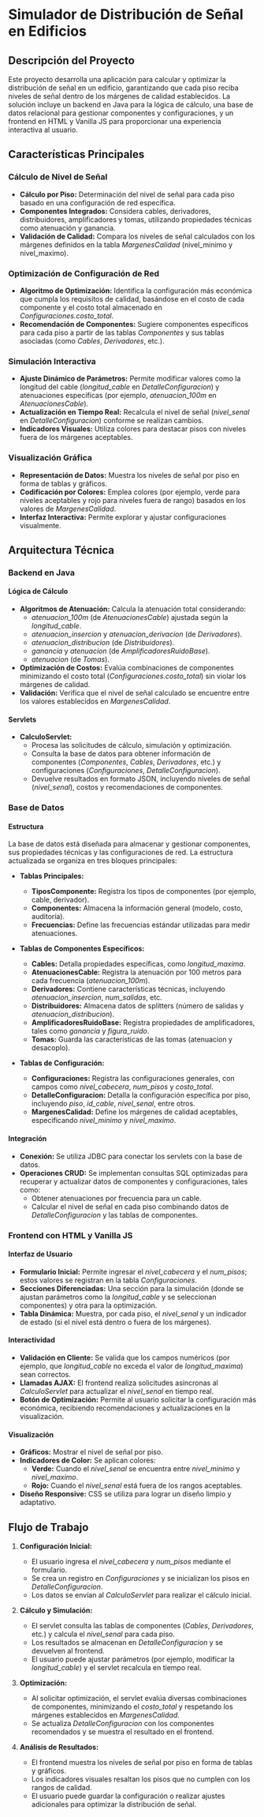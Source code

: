 # Simulador de Distribución de Señal en Edificios

## Descripción del Proyecto

Este proyecto desarrolla una aplicación para calcular y optimizar la distribución de señal en un edificio, garantizando que cada piso reciba niveles de señal dentro de los márgenes de calidad establecidos. La solución incluye un backend en Java para la lógica de cálculo, una base de datos relacional para gestionar componentes y configuraciones, y un frontend en HTML y Vanilla JS para proporcionar una experiencia interactiva al usuario.

## Características Principales

### Cálculo de Nivel de Señal

- **Cálculo por Piso:** Determinación del nivel de señal para cada piso basado en una configuración de red específica.
- **Componentes Integrados:** Considera cables, derivadores, distribuidores, amplificadores y tomas, utilizando propiedades técnicas como atenuación y ganancia.
- **Validación de Calidad:** Compara los niveles de señal calculados con los márgenes definidos en la tabla _MargenesCalidad_ (nivel_minimo y nivel_maximo).

### Optimización de Configuración de Red

- **Algoritmo de Optimización:** Identifica la configuración más económica que cumpla los requisitos de calidad, basándose en el costo de cada componente y el costo total almacenado en _Configuraciones.costo_total_.
- **Recomendación de Componentes:** Sugiere componentes específicos para cada piso a partir de las tablas _Componentes_ y sus tablas asociadas (como _Cables_, _Derivadores_, etc.).

### Simulación Interactiva

- **Ajuste Dinámico de Parámetros:** Permite modificar valores como la longitud del cable (_longitud_cable_ en _DetalleConfiguracion_) y atenuaciones específicas (por ejemplo, _atenuacion_100m_ en _AtenuacionesCable_).
- **Actualización en Tiempo Real:** Recalcula el nivel de señal (_nivel_senal_ en _DetalleConfiguracion_) conforme se realizan cambios.
- **Indicadores Visuales:** Utiliza colores para destacar pisos con niveles fuera de los márgenes aceptables.

### Visualización Gráfica

- **Representación de Datos:** Muestra los niveles de señal por piso en forma de tablas y gráficos.
- **Codificación por Colores:** Emplea colores (por ejemplo, verde para niveles aceptables y rojo para niveles fuera de rango) basados en los valores de _MargenesCalidad_.
- **Interfaz Interactiva:** Permite explorar y ajustar configuraciones visualmente.

## Arquitectura Técnica

### Backend en Java

#### Lógica de Cálculo

- **Algoritmos de Atenuación:** Calcula la atenuación total considerando:
  - _atenuacion_100m_ (de _AtenuacionesCable_) ajustada según la _longitud_cable_.
  - _atenuacion_insercion_ y _atenuacion_derivacion_ (de _Derivadores_).
  - _atenuacion_distribucion_ (de _Distribuidores_).
  - _ganancia_ y _atenuacion_ (de _AmplificadoresRuidoBase_).
  - _atenuacion_ (de _Tomas_).
- **Optimización de Costos:** Evalúa combinaciones de componentes minimizando el costo total (_Configuraciones.costo_total_) sin violar los márgenes de calidad.
- **Validación:** Verifica que el nivel de señal calculado se encuentre entre los valores establecidos en _MargenesCalidad_.

#### Servlets

- **CalculoServlet:**
  - Procesa las solicitudes de cálculo, simulación y optimización.
  - Consulta la base de datos para obtener información de componentes (_Componentes_, _Cables_, _Derivadores_, etc.) y configuraciones (_Configuraciones_, _DetalleConfiguracion_).
  - Devuelve resultados en formato JSON, incluyendo niveles de señal (_nivel_senal_), costos y recomendaciones de componentes.

### Base de Datos

#### Estructura

La base de datos está diseñada para almacenar y gestionar componentes, sus propiedades técnicas y las configuraciones de red. La estructura actualizada se organiza en tres bloques principales:

- **Tablas Principales:**

  - **TiposComponente:** Registra los tipos de componentes (por ejemplo, cable, derivador).
  - **Componentes:** Almacena la información general (modelo, costo, auditoría).
  - **Frecuencias:** Define las frecuencias estándar utilizadas para medir atenuaciones.

- **Tablas de Componentes Específicos:**

  - **Cables:** Detalla propiedades específicas, como _longitud_maxima_.
  - **AtenuacionesCable:** Registra la atenuación por 100 metros para cada frecuencia (_atenuacion_100m_).
  - **Derivadores:** Contiene características técnicas, incluyendo _atenuacion_insercion_, _num_salidas_, etc.
  - **Distribuidores:** Almacena datos de splitters (número de salidas y _atenuacion_distribucion_).
  - **AmplificadoresRuidoBase:** Registra propiedades de amplificadores, tales como _ganancia_ y _figura_ruido_.
  - **Tomas:** Guarda las características de las tomas (atenuacion y desacoplo).

- **Tablas de Configuración:**
  - **Configuraciones:** Registra las configuraciones generales, con campos como _nivel_cabecera_, _num_pisos_ y _costo_total_.
  - **DetalleConfiguracion:** Detalla la configuración específica por piso, incluyendo _piso_, _id_cable_, _nivel_senal_, entre otros.
  - **MargenesCalidad:** Define los márgenes de calidad aceptables, especificando _nivel_minimo_ y _nivel_maximo_.

#### Integración

- **Conexión:** Se utiliza JDBC para conectar los servlets con la base de datos.
- **Operaciones CRUD:** Se implementan consultas SQL optimizadas para recuperar y actualizar datos de componentes y configuraciones, tales como:
  - Obtener atenuaciones por frecuencia para un cable.
  - Calcular el nivel de señal en cada piso combinando datos de _DetalleConfiguracion_ y las tablas de componentes.

### Frontend con HTML y Vanilla JS

#### Interfaz de Usuario

- **Formulario Inicial:** Permite ingresar el _nivel_cabecera_ y el _num_pisos_; estos valores se registran en la tabla _Configuraciones_.
- **Secciones Diferenciadas:** Una sección para la simulación (donde se ajustan parámetros como la _longitud_cable_ y se seleccionan componentes) y otra para la optimización.
- **Tabla Dinámica:** Muestra, por cada piso, el _nivel_senal_ y un indicador de estado (si el nivel está dentro o fuera de los márgenes).

#### Interactividad

- **Validación en Cliente:** Se valida que los campos numéricos (por ejemplo, que _longitud_cable_ no exceda el valor de _longitud_maxima_) sean correctos.
- **Llamadas AJAX:** El frontend realiza solicitudes asíncronas al _CalculoServlet_ para actualizar el _nivel_senal_ en tiempo real.
- **Botón de Optimización:** Permite al usuario solicitar la configuración más económica, recibiendo recomendaciones y actualizaciones en la visualización.

#### Visualización

- **Gráficos:** Mostrar el nivel de señal por piso.
- **Indicadores de Color:** Se aplican colores:
  - **Verde:** Cuando el _nivel_senal_ se encuentra entre _nivel_minimo_ y _nivel_maximo_.
  - **Rojo:** Cuando el _nivel_senal_ está fuera de los rangos aceptables.
- **Diseño Responsive:** CSS se utiliza para lograr un diseño limpio y adaptativo.

## Flujo de Trabajo

1. **Configuración Inicial:**

   - El usuario ingresa el _nivel_cabecera_ y _num_pisos_ mediante el formulario.
   - Se crea un registro en _Configuraciones_ y se inicializan los pisos en _DetalleConfiguracion_.
   - Los datos se envían al _CalculoServlet_ para realizar el cálculo inicial.

2. **Cálculo y Simulación:**

   - El servlet consulta las tablas de componentes (_Cables_, _Derivadores_, etc.) y calcula el _nivel_senal_ para cada piso.
   - Los resultados se almacenan en _DetalleConfiguracion_ y se devuelven al frontend.
   - El usuario puede ajustar parámetros (por ejemplo, modificar la _longitud_cable_) y el servlet recalcula en tiempo real.

3. **Optimización:**

   - Al solicitar optimización, el servlet evalúa diversas combinaciones de componentes, minimizando el _costo_total_ y respetando los márgenes establecidos en _MargenesCalidad_.
   - Se actualiza _DetalleConfiguracion_ con los componentes recomendados y se muestra el resultado en el frontend.

4. **Análisis de Resultados:**
   - El frontend muestra los niveles de señal por piso en forma de tablas y gráficos.
   - Los indicadores visuales resaltan los pisos que no cumplen con los rangos de calidad.
   - El usuario puede guardar la configuración o realizar ajustes adicionales para optimizar la distribución de señal.
